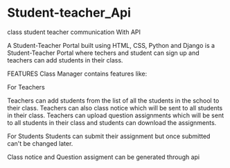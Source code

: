 # Student-teacher_Api
class student teacher communication With API


A Student-Teacher Portal built using HTML, CSS, Python and Django is a Student-Teacher Portal where techers and student can sign up and teachers can add students in their class.

FEATURES
Class Manager contains features like:

For Teachers

Teachers can add students from the list of all the students in the school to their class.
Teachers can also class notice which will be sent to all students in their class.
Teachers can upload question assignments which will be sent to all students in their class and students can download the assignments.


For Students
Students can submit their assignment but once submitted can't be changed later.

Class notice and Question assigment can be generated through api  
